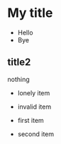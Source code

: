 # My title
- Hello
- Bye
## title2
nothing
- lonely item
 - invalid item
- first item

- second item

